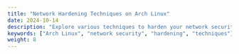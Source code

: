 ```yaml
---
title: "Network Hardening Techniques on Arch Linux"
date: 2024-10-14
description: "Explore various techniques to harden your network security on Arch Linux."
keywords: ["Arch Linux", "network security", "hardening", "techniques"]
weight: 8
---
```

